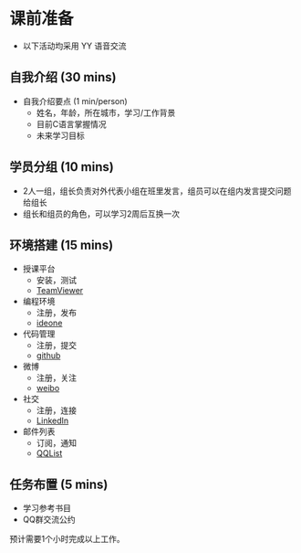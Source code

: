# 课前准备

* 以下活动均采用 YY 语音交流

## 自我介绍 (30 mins)

* 自我介绍要点 (1 min/person)
	- 姓名，年龄，所在城市，学习/工作背景
	- 目前C语言掌握情况
	- 未来学习目标
	

## 学员分组 (10 mins)
* 2人一组，组长负责对外代表小组在班里发言，组员可以在组内发言提交问题给组长
* 组长和组员的角色，可以学习2周后互换一次

## 环境搭建 (15 mins)
* 授课平台
	- 安装，测试
	- [TeamViewer](http://www.teamviewer.com/zhCN/index.aspx)
* 编程环境 
	- 注册，发布
	- [ideone](http://ideone.com)
* 代码管理 
	- 注册，提交
	- [github](http://github.com)
* 微博
	- 注册，关注
	- [weibo](http://weibo.com)
* 社交
	- 注册，连接
	- [LinkedIn](http://LinkedIn.com)
* 邮件列表
	- 订阅，通知
	- [QQList](http://list.qq.com/cgi-bin/qf_invite?id=b68932ed4e953f875c5881b28c5fe117556db52cc97ca23d)


## 任务布置 (5 mins)
* 学习参考书目
* QQ群交流公约

预计需要1个小时完成以上工作。